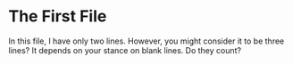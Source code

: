 # The First File

In this file, I have only two lines. However, you might consider it to be three lines? It depends on your stance on blank lines. Do they count?
